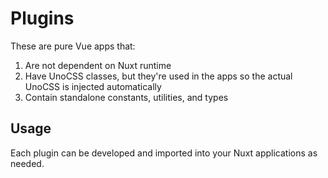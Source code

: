 # Plugins

These are pure Vue apps that:

1. Are not dependent on Nuxt runtime
2. Have UnoCSS classes, but they're used in the apps so the actual UnoCSS is injected automatically
3. Contain standalone constants, utilities, and types

## Usage

Each plugin can be developed and imported into your Nuxt applications as needed.
